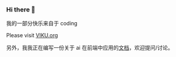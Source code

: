 ### Hi there 👋

我的一部分快乐来自于 coding

Please visit [VIKU.org](https://viku.org/)

另外，我我正在编写一份关于 ai 在前端中应用的[文档](https://aiweb.viku.org/)，欢迎提问/讨论。
